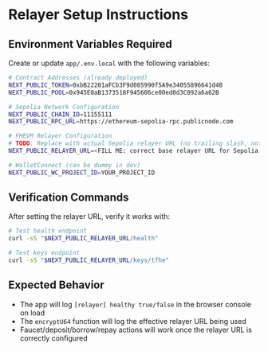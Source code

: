 # Relayer Setup Instructions

## Environment Variables Required

Create or update `app/.env.local` with the following variables:

```bash
# Contract Addresses (already deployed)
NEXT_PUBLIC_TOKEN=0xbB22201aFCb3F9d085990f5A9e34055896641d4B
NEXT_PUBLIC_POOL=0x945E0aB1373518F945606ce00ed0d3C092a6a62B

# Sepolia Network Configuration
NEXT_PUBLIC_CHAIN_ID=11155111
NEXT_PUBLIC_RPC_URL=https://ethereum-sepolia-rpc.publicnode.com

# FHEVM Relayer Configuration
# TODO: Replace with actual Sepolia relayer URL (no trailing slash, not /keys)
NEXT_PUBLIC_RELAYER_URL=<FILL ME: correct base relayer URL for Sepolia, no trailing slash, not /keys>

# WalletConnect (can be dummy in dev)
NEXT_PUBLIC_WC_PROJECT_ID=YOUR_PROJECT_ID
```

## Verification Commands

After setting the relayer URL, verify it works with:

```bash
# Test health endpoint
curl -sS "$NEXT_PUBLIC_RELAYER_URL/health"

# Test keys endpoint
curl -sS "$NEXT_PUBLIC_RELAYER_URL/keys/tfhe"
```

## Expected Behavior

- The app will log `[relayer] healthy true/false` in the browser console on load
- The `encryptU64` function will log the effective relayer URL being used
- Faucet/deposit/borrow/repay actions will work once the relayer URL is correctly configured
